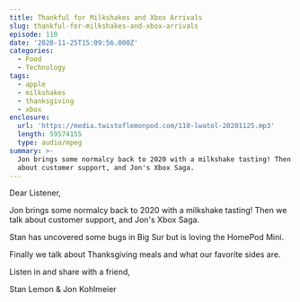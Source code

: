 ```yaml
---
title: Thankful for Milkshakes and Xbox Arrivals
slug: thankful-for-milkshakes-and-xbox-arrivals
episode: 110
date: '2020-11-25T15:09:56.000Z'
categories:
  - Food
  - Technology
tags:
  - apple
  - milkshakes
  - thanksgiving
  - xbox
enclosure:
  url: 'https://media.twistoflemonpod.com/110-lwatol-20201125.mp3'
  length: 59574155
  type: audio/mpeg
summary: >-
  Jon brings some normalcy back to 2020 with a milkshake tasting! Then we talk
  about customer support, and Jon's Xbox Saga.
---
```


Dear Listener,

Jon brings some normalcy back to 2020 with a milkshake tasting! Then we talk about customer support, and Jon's Xbox Saga.

Stan has uncovered some bugs in Big Sur but is loving the HomePod Mini.

Finally we talk about Thanksgiving meals and what our favorite sides are.

Listen in and share with a friend,

Stan Lemon & Jon Kohlmeier
